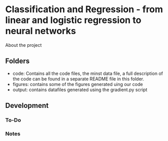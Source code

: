 # Classification and Regression - from linear and logistic regression to neural networks

About the project

## Folders

- code: Contains all the code files, the minst data file, a full description of the code can be found in a separate README file in this folder.  
- figures: contains some of the figures generated uing our code
- output: contains datafiles generated using the gradient.py script

## Development
### To-Do
### Notes
